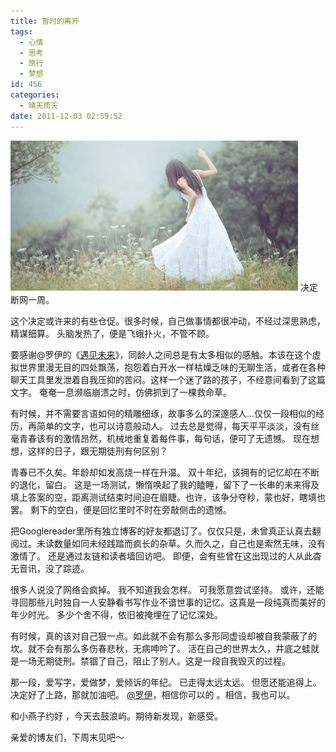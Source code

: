 ```yaml
---
title: 暂时的离开
tags:
  - 心情
  - 思考
  - 旅行
  - 梦想
id: 456
categories:
  - 晴天雨天
date: 2011-12-03 02:59:52
---
```

![](/images/temporary-leave.jpg)
 决定断网一周。 

 这个决定或许来的有些仓促。很多时候，自己做事情都很冲动，不经过深思熟虑，精谋细算。 头脑发热了，便是飞蛾扑火，不管不顾。 

 要感谢@罗伊的《[遇见未来](http://www.dearroy.com/meet-future/)》，同龄人之间总是有太多相似的感触。本该在这个虚拟世界里漫无目的四处飘荡，抱怨着白开水一样枯燥乏味的无聊生活，或者在各种聊天工具里发泄着自我压抑的苦闷。这样一个迷了路的孩子，不经意间看到了这篇文字。 奄奄一息濒临崩溃之时，仿佛抓到了一棵救命草。 

 有时候，并不需要言语如何的精雕细琢，故事多么的深邃感人...仅仅一段相似的经历，再简单的文字，也可以诗意般动人。 过去总是觉得，每天平平淡淡，没有丝毫青春该有的激情昂然，机械地重复着每件事，每句话，便可了无遗憾。 现在想想，这样的日子，跟无期徒刑有何区别？ 

 青春已不久矣。年龄却如发高烧一样在升温。 双十年纪，该拥有的记忆却在不断的退化，留白。 这是一场测试，懒惰唤起了我的瞌睡，留下了一长串的未来得及填上答案的空，距离测试结束时间迫在眉睫。也许，该争分夺秒，蒙也好，瞎填也罢。 剩下的空白，便是回忆里时不时在旁敲侧击的遗憾。

 把Googlereader里所有独立博客的好友都退订了。仅仅只是，未曾真正认真去翻阅过。未读数量如同未经践踏而疯长的杂草。久而久之，自己也是索然无味，没有激情了。 还是通过友链和读者墙回访吧。 即便，会有些曾在这出现过的人从此杳无音讯，没了踪迹。 

 很多人说没了网络会疯掉。 我不知道我会怎样。 可我愿意尝试坚持。 或许，还能寻回那些儿时独自一人安静看书写作业不谙世事的记忆。这真是一段纯真而美好的年少时光。 多少个舍不得，依旧被掩埋在了记忆深处。


 有时候，真的该对自己狠一点。如此就不会有那么多形同虚设却被自我蒙蔽了的坎。就不会有那么多伤春悲秋，无病呻吟了。 活在自己的世界太久，井底之蛙就是一场无期徒刑。禁锢了自己，阻止了别人。这是一段自我毁灭的过程。 

 那一段，爱写字，爱做梦，爱倾诉的年纪。 已走得太远太远。 但愿还能追得上。决定好了上路，那就加油吧。 [@罗伊](http://dearroy.com)，相信你可以的 。相信，我也可以。

 和小燕子约好 ，今天去鼓浪屿。期待新发现，新感受。 

 亲爱的博友们，下周末见吧～

